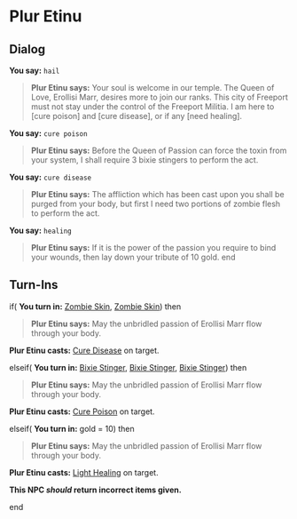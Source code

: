 # Plur Etinu
## Dialog

**You say:** `hail`



>**Plur Etinu says:** Your soul is welcome in our temple. The Queen of Love, Erollisi Marr, desires more to join our ranks. This city of Freeport must not stay under the control of  the Freeport Militia. I am here to [cure poison] and [cure disease], or if any [need healing].

**You say:** `cure poison`



>**Plur Etinu says:** Before the Queen of Passion can force the toxin from your system, I shall require 3 bixie stingers to perform the act.

**You say:** `cure disease`



>**Plur Etinu says:** The affliction which has been cast upon you shall be purged from your body, but first I need two portions of zombie flesh to perform the act.

**You say:** `healing`



>**Plur Etinu says:** If it is the power of the passion you require to bind your wounds, then lay down your tribute of 10 gold.
end

## Turn-Ins




if( **You turn in:** [Zombie Skin](/item/13074), [Zombie Skin](/item/13074)) then 


>**Plur Etinu says:** May the unbridled passion of Erollisi Marr flow through your body.


**Plur Etinu casts:** [Cure Disease](/spell/213) on target.

elseif( **You turn in:** [Bixie Stinger](/item/14029), [Bixie Stinger](/item/14029), [Bixie Stinger](/item/14029)) then 


>**Plur Etinu says:** May the unbridled passion of Erollisi Marr flow through your body.


**Plur Etinu casts:** [Cure Poison](/spell/203) on target.

elseif( **You turn in:** gold = 10) then


>**Plur Etinu says:** May the unbridled passion of Erollisi Marr flow through your body.


**Plur Etinu casts:** [Light Healing](/spell/17) on target.

**This NPC *should* return incorrect items given.**

end